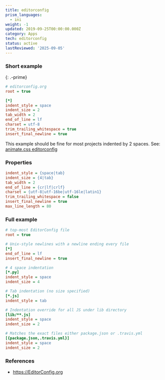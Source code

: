 ```yaml
---
title: editorconfig
prism_languages:
  - ini
weight: -1
updated: 2019-09-25T00:00:00.000Z
category: Apps
tech: editorconfig
status: active
lastReviewed: '2025-09-05'
---
```


### Short example
{: .-prime}

```ini
# editorconfig.org
root = true

[*]
indent_style = space
indent_size = 2
tab_width = 2
end_of_line = lf
charset = utf-8
trim_trailing_whitespace = true
insert_final_newline = true
```

This example should be fine for most projects indented by 2 spaces. See: [animate.css editorconfig](https://github.com/daneden/animate.css/blob/master/.editorconfig)

### Properties

```ini
indent_style = {space|tab}
indent_size = {4|tab}
tab_width = 2
end_of_line = {cr|lf|crlf}
charset = {utf-8|utf-16be|utf-16le|latin1}
trim_trailing_whitespace = false
insert_final_newline = true
max_line_length = 80
```

### Full example

```ini
# top-most EditorConfig file
root = true

# Unix-style newlines with a newline ending every file
[*]
end_of_line = lf
insert_final_newline = true

# 4 space indentation
[*.py]
indent_style = space
indent_size = 4

# Tab indentation (no size specified)
[*.js]
indent_style = tab

# Indentation override for all JS under lib directory
[lib/**.js]
indent_style = space
indent_size = 2

# Matches the exact files either package.json or .travis.yml
[{package.json,.travis.yml}]
indent_style = space
indent_size = 2
```

### References

- <https://EditorConfig.org>
